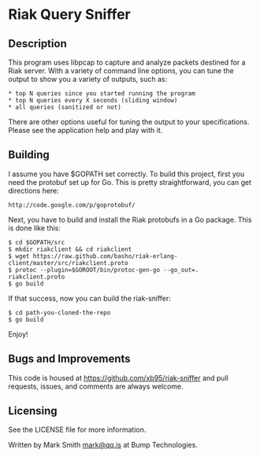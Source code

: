 # Riak Query Sniffer

## Description

This program uses libpcap to capture and analyze packets destined for a
Riak server.  With a variety of command line options, you can tune the
output to show you a variety of outputs, such as:

    * top N queries since you started running the program
    * top N queries every X seconds (sliding window)
    * all queries (sanitized or not)

There are other options useful for tuning the output to your
specifications.  Please see the application help and play with it.


## Building

I assume you have $GOPATH set correctly. To build this project, first
you need the protobuf set up for Go. This is pretty straightforward, you
can get directions here:

    http://code.google.com/p/goprotobuf/

Next, you have to build and install the Riak protobufs in a Go
package. This is done like this:

    $ cd $GOPATH/src
    $ mkdir riakclient && cd riakclient
    $ wget https://raw.github.com/basho/riak-erlang-client/master/src/riakclient.proto
    $ protoc --plugin=$GOROOT/bin/protoc-gen-go --go_out=. riakclient.proto
    $ go build

If that success, now you can build the riak-sniffer:

    $ cd path-you-cloned-the-repo
    $ go build

Enjoy!


## Bugs and Improvements 

This code is housed at https://github.com/xb95/riak-sniffer and pull
requests, issues, and comments are always welcome.


## Licensing

See the LICENSE file for more information.

Written by Mark Smith <mark@qq.is> at Bump Technologies.
